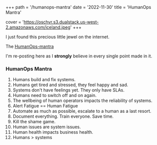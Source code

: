 +++
path =  '/humanops-mantra'
date = '2022-11-30'
title =  'HumanOps Mantra'

cover = 'https://oschvr.s3.dualstack.us-west-2.amazonaws.com/iceland.jpeg'
+++


I just found this precious little jewel on the internet.

The [HumanOps-mantra](https://gist.github.com/morekid/b0d7b2571fdba88f809bc48b0b7d4762)

I'm re-posting here as I **strongly** believe in every single point made in it.

### HumanOps Mantra

1. Humans build and fix systems.
2. Humans get tired and stressed, they feel happy and sad.
3. Systems don't have feelings yet. They only have SLAs.
4. Humans need to switch off and on again.
5. The wellbeing of human operators impacts the reliability of systems.
6. Alert Fatigue == Human Fatigue
7. Automate as much as possible, escalate to a human as a last resort.
8. Document everything. Train everyone. Save time.
9. Kill the shame game.
10. Human issues are system issues.
11. Human health impacts business health.
12. Humans > systems